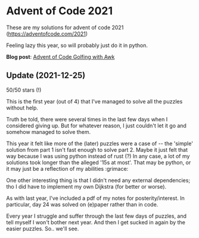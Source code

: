 # Advent of Code 2021

These are my solutions for advent of code 2021 (https://adventofcode.com/2021)

Feeling lazy this year, so will probably just do it in python.

**Blog post**: [Advent of Code Golfing with Awk](https://oatzy.github.io/2021/12/02/advent-of-code-awk-oneliner.html)

## Update (2021-12-25)

50/50 stars (!)

This is the first year (out of 4) that I've managed to solve all the puzzles without help.

Truth be told, there were several times in the last few days when I considered giving up. But for whatever reason, I just couldn't let it go and somehow managed to solve them.

This year it felt like more of the (later) puzzles were a case of -- the 'simple' solution from part 1 isn't fast enough to solve part 2. Maybe it just felt that way because I was using python instead of rust (?) In any case, a lot of my solutions took longer than the alleged '15s at most'. That may be python, or it may just be a reflection of my abilities :grimace:

One other interesting thing is that I didn't need any external dependencies; tho I did have to implement my own Dijkstra (for better or worse).

As with last year, I've included a pdf of my notes for posterity/interest. In particular, day 24 was solved on (e)paper rather than in code.

Every year I struggle and suffer through the last few days of puzzles, and tell myself I won't bother next year. And then I get sucked in again by the easier puzzles. So.. we'll see.